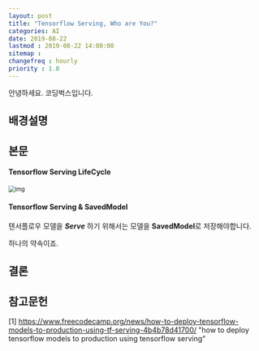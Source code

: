 ```yaml
---
layout: post
title: "Tensorflow Serving, Who are You?"
categories: AI
date: 2019-08-22
lastmod : 2019-08-22 14:00:00
sitemap :
changefreq : hourly
priority : 1.0
---
```




안녕하세요. 코딩벅스입니다.   

## 배경설명



## 본문



#### Tensorflow Serving LifeCycle

<img src="https://cdn-media-1.freecodecamp.org/images/1*TwfOoS3M8DaUiB7ntP07_w.png" alt="img" style="zoom:80%;" />



#### Tensorflow Serving & SavedModel



텐서플로우 모델을  ***Serve*** 하기 위해서는 모델을 **SavedModel**로 저장해야합니다. 

하나의 약속이죠.





## 결론



## 참고문헌

[1] https://www.freecodecamp.org/news/how-to-deploy-tensorflow-models-to-production-using-tf-serving-4b4b78d41700/ "how to deploy tensorflow models to production using tensorflow serving"